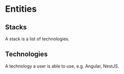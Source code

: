 # Entities

## Stacks

A stack is a list of technologies.

## Technologies

A technology a user is able to use, e.g. Angular, NestJS.
